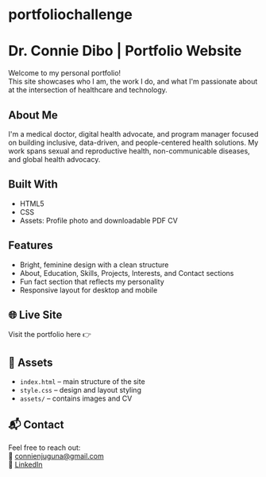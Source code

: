 # portfoliochallenge

# Dr. Connie Dibo | Portfolio Website

Welcome to my personal portfolio!  
This site showcases who I am, the work I do, and what I'm passionate about at the intersection of healthcare and technology.

## About Me
I'm a medical doctor, digital health advocate, and program manager focused on building inclusive, data-driven, and people-centered health solutions. My work spans sexual and reproductive health, non-communicable diseases, and global health advocacy.

## Built With
- HTML5
- CSS
- Assets: Profile photo and downloadable PDF CV

## Features
- Bright, feminine design with a clean structure
- About, Education, Skills, Projects, Interests, and Contact sections
- Fun fact section that reflects my personality
- Responsive layout for desktop and mobile

## 🌐 Live Site
Visit the portfolio here 👉 

## 📁 Assets
- `index.html` – main structure of the site
- `style.css` – design and layout styling
- `assets/` – contains images and CV

## 📬 Contact
Feel free to reach out:  
📧 connienjuguna@gmail.com  
🔗 [LinkedIn](https://www.linkedin.com/in/dr-connie-dibo/)
